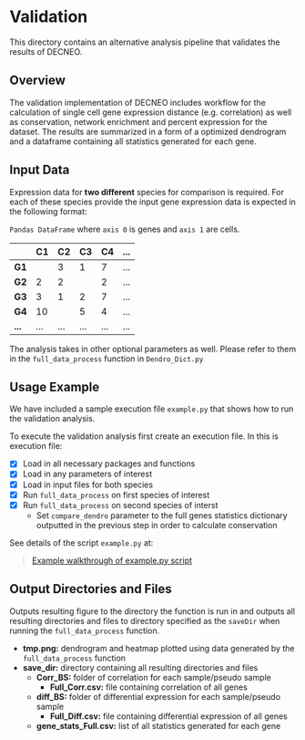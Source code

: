 # Validation 

This directory contains an alternative analysis pipeline that validates the results of DECNEO. 

## Overview

The validation implementation of DECNEO includes workflow for the calculation of single cell gene expression 
distance (e.g. correlation) as well as conservation, network enrichment and percent expression for the dataset. 
The results are summarized in a form of a optimized dendrogram and a dataframe containing all statistics 
generated for each gene.

## Input Data 

Expression data for **two different** species for comparison is required. 
For each of these species provide the input gene expression data is expected in the following format:

``Pandas DataFrame`` where ``axis 0`` is genes and ``axis 1`` are cells.

|        | C1 | C2 | C3| C4 |...|
|--------| ---| ---|---|----|---|
| **G1** |    | 3  | 1 | 7  |...|
| **G2** | 2  | 2  |   | 2  |...|
| **G3** | 3  | 1  | 2 | 7  |...|
| **G4** | 10 |    | 5 | 4  |...|
| **...**| ...|... |...| ...|...|

The analysis takes in other optional parameters as well. 
Please refer to them in the ``full_data_process`` function in ``Dendro_Dict.py``

## Usage Example

We have included a sample execution file ``example.py`` that shows how to run the validation analysis.

To execute the validation analysis first create an execution file. In this is execution file:
- [x] Load in all necessary packages and functions
- [x] Load in any parameters of interest 
- [x] Load in input files for both species 
- [x] Run ``full_data_process`` on first species of interest
- [x] Run ``full_data_process`` on second species of interst
  - Set ``compare_dendro`` parameter to the full genes statistics dictionary outputted in the previous step in order 
  to calculate conservation

See details of the script ```example.py``` at:
> [Example walkthrough of example.py script](https://github.com/sdomanskyi/decneo/blob/master/validation/example.py)

## Output Directories and Files

Outputs resulting figure to the directory the function is run in and outputs all resulting directories and files to 
directory specified as the ``saveDir`` when running the ``full_data_process`` function. 

- **tmp.png:** dendrogram and heatmap plotted using data generated by the ``full_data_process`` function 
- **save_dir:** directory containing all resulting directories and files 
  - **Corr_BS:** folder of correlation for each sample/pseudo sample
    - **Full_Corr.csv:** file containing correlation of all genes 
  - **diff_BS:** folder of differential expression for each sample/pseudo sample
    - **Full_Diff.csv:** file containing differential expression of all genes 
  - **gene_stats_Full.csv:** list of all statistics generated for each gene
